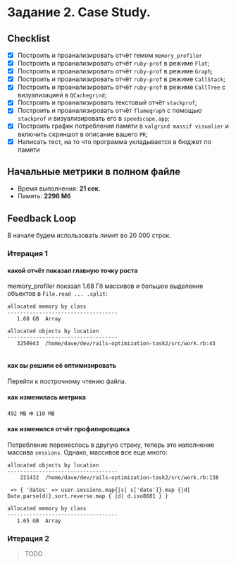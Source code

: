 # Задание 2. Case Study.

## Checklist
- [x] Построить и проанализировать отчёт гемом `memory_profiler`
- [x] Построить и проанализировать отчёт `ruby-prof` в режиме `Flat`;
- [x] Построить и проанализировать отчёт `ruby-prof` в режиме `Graph`;
- [x] Построить и проанализировать отчёт `ruby-prof` в режиме `CallStack`;
- [x] Построить и проанализировать отчёт `ruby-prof` в режиме `CallTree` c визуализацией в `QCachegrind`;
- [x] Построить и проанализировать текстовый отчёт `stackprof`;
- [x] Построить и проанализировать отчёт `flamegraph` с помощью `stackprof` и визуализировать его в `speedscope.app`;
- [x] Построить график потребления памяти в `valgrind massif visualier` и включить скриншот в описание вашего `PR`;
- [x] Написать тест, на то что программа укладывается в бюджет по памяти

## Начальные метрики в полном файле
* Время выполнения: **21 сек.** 
* Память: **2296 Мб**


## Feedback Loop

В начале будем использовать лимит во 20 000 строк.

### Итерация 1
#### какой отчёт показал главную точку роста
memory_profiler показал 1.68 Гб массивов и большое выделение объектов в `File.read ... .split`:
```
allocated memory by class
-----------------------------------
   1.68 GB  Array

allocated objects by location
-----------------------------------
   3250943  /home/dave/dev/rails-optimization-task2/src/work.rb:43
   
```
#### как вы решили её оптимизировать
Перейти к построчному чтению файла.
#### как изменилась метрика
`492 MB` => `110 MB`
#### как изменился отчёт профилировщика
Потребление перенеслось в другую строку, теперь это наполнение массива `sessions`. Однако, массивов все еще много:
```
allocated objects by location
-----------------------------------
    221432  /home/dave/dev/rails-optimization-task2/src/work.rb:138

 => { 'dates' => user.sessions.map{|s| s['date']}.map {|d| Date.parse(d)}.sort.reverse.map { |d| d.iso8601 } }

allocated memory by class
-----------------------------------
   1.65 GB  Array
```

### Итерация 2

> TODO
